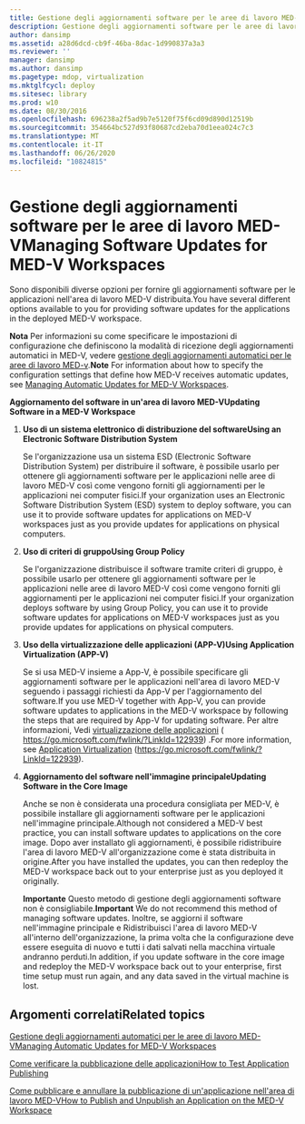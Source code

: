 ```yaml
---
title: Gestione degli aggiornamenti software per le aree di lavoro MED-V
description: Gestione degli aggiornamenti software per le aree di lavoro MED-V
author: dansimp
ms.assetid: a28d6dcd-cb9f-46ba-8dac-1d990837a3a3
ms.reviewer: ''
manager: dansimp
ms.author: dansimp
ms.pagetype: mdop, virtualization
ms.mktglfcycl: deploy
ms.sitesec: library
ms.prod: w10
ms.date: 08/30/2016
ms.openlocfilehash: 696238a2f5ad9b7e5120f75f6cd09d890d12519b
ms.sourcegitcommit: 354664bc527d93f80687cd2eba70d1eea024c7c3
ms.translationtype: MT
ms.contentlocale: it-IT
ms.lasthandoff: 06/26/2020
ms.locfileid: "10824815"
---
```

# <span data-ttu-id="1a76b-103">Gestione degli aggiornamenti software per le aree di lavoro MED-V</span><span class="sxs-lookup"><span data-stu-id="1a76b-103">Managing Software Updates for MED-V Workspaces</span></span>


<span data-ttu-id="1a76b-104">Sono disponibili diverse opzioni per fornire gli aggiornamenti software per le applicazioni nell'area di lavoro MED-V distribuita.</span><span class="sxs-lookup"><span data-stu-id="1a76b-104">You have several different options available to you for providing software updates for the applications in the deployed MED-V workspace.</span></span>

<span data-ttu-id="1a76b-105">**Nota**  Per informazioni su come specificare le impostazioni di configurazione che definiscono la modalità di ricezione degli aggiornamenti automatici in MED-V, vedere [gestione degli aggiornamenti automatici per le aree di lavoro MED-v](managing-automatic-updates-for-med-v-workspaces.md).</span><span class="sxs-lookup"><span data-stu-id="1a76b-105">**Note** For information about how to specify the configuration settings that define how MED-V receives automatic updates, see [Managing Automatic Updates for MED-V Workspaces](managing-automatic-updates-for-med-v-workspaces.md).</span></span>

 

**<span data-ttu-id="1a76b-106">Aggiornamento del software in un'area di lavoro MED-V</span><span class="sxs-lookup"><span data-stu-id="1a76b-106">Updating Software in a MED-V Workspace</span></span>**

1.  **<span data-ttu-id="1a76b-107">Uso di un sistema elettronico di distribuzione del software</span><span class="sxs-lookup"><span data-stu-id="1a76b-107">Using an Electronic Software Distribution System</span></span>**

    <span data-ttu-id="1a76b-108">Se l'organizzazione usa un sistema ESD (Electronic Software Distribution System) per distribuire il software, è possibile usarlo per ottenere gli aggiornamenti software per le applicazioni nelle aree di lavoro MED-V così come vengono forniti gli aggiornamenti per le applicazioni nei computer fisici.</span><span class="sxs-lookup"><span data-stu-id="1a76b-108">If your organization uses an Electronic Software Distribution System (ESD) system to deploy software, you can use it to provide software updates for applications on MED-V workspaces just as you provide updates for applications on physical computers.</span></span>

2.  **<span data-ttu-id="1a76b-109">Uso di criteri di gruppo</span><span class="sxs-lookup"><span data-stu-id="1a76b-109">Using Group Policy</span></span>**

    <span data-ttu-id="1a76b-110">Se l'organizzazione distribuisce il software tramite criteri di gruppo, è possibile usarlo per ottenere gli aggiornamenti software per le applicazioni nelle aree di lavoro MED-V così come vengono forniti gli aggiornamenti per le applicazioni nei computer fisici.</span><span class="sxs-lookup"><span data-stu-id="1a76b-110">If your organization deploys software by using Group Policy, you can use it to provide software updates for applications on MED-V workspaces just as you provide updates for applications on physical computers.</span></span>

3.  **<span data-ttu-id="1a76b-111">Uso della virtualizzazione delle applicazioni (APP-V)</span><span class="sxs-lookup"><span data-stu-id="1a76b-111">Using Application Virtualization (APP-V)</span></span>**

    <span data-ttu-id="1a76b-112">Se si usa MED-V insieme a App-V, è possibile specificare gli aggiornamenti software per le applicazioni nell'area di lavoro MED-V seguendo i passaggi richiesti da App-V per l'aggiornamento del software.</span><span class="sxs-lookup"><span data-stu-id="1a76b-112">If you use MED-V together with App-V, you can provide software updates to applications in the MED-V workspace by following the steps that are required by App-V for updating software.</span></span> <span data-ttu-id="1a76b-113">Per altre informazioni, Vedi [virtualizzazione delle applicazioni](https://go.microsoft.com/fwlink/?LinkId=122939) ( https://go.microsoft.com/fwlink/?LinkId=122939) .</span><span class="sxs-lookup"><span data-stu-id="1a76b-113">For more information, see [Application Virtualization](https://go.microsoft.com/fwlink/?LinkId=122939) (https://go.microsoft.com/fwlink/?LinkId=122939).</span></span>

4.  **<span data-ttu-id="1a76b-114">Aggiornamento del software nell'immagine principale</span><span class="sxs-lookup"><span data-stu-id="1a76b-114">Updating Software in the Core Image</span></span>**

    <span data-ttu-id="1a76b-115">Anche se non è considerata una procedura consigliata per MED-V, è possibile installare gli aggiornamenti software per le applicazioni nell'immagine principale.</span><span class="sxs-lookup"><span data-stu-id="1a76b-115">Although not considered a MED-V best practice, you can install software updates to applications on the core image.</span></span> <span data-ttu-id="1a76b-116">Dopo aver installato gli aggiornamenti, è possibile ridistribuire l'area di lavoro MED-V all'organizzazione come è stata distribuita in origine.</span><span class="sxs-lookup"><span data-stu-id="1a76b-116">After you have installed the updates, you can then redeploy the MED-V workspace back out to your enterprise just as you deployed it originally.</span></span>

    <span data-ttu-id="1a76b-117">**Importante**  Questo metodo di gestione degli aggiornamenti software non è consigliabile.</span><span class="sxs-lookup"><span data-stu-id="1a76b-117">**Important** We do not recommend this method of managing software updates.</span></span> <span data-ttu-id="1a76b-118">Inoltre, se aggiorni il software nell'immagine principale e Ridistribuisci l'area di lavoro MED-V all'interno dell'organizzazione, la prima volta che la configurazione deve essere eseguita di nuovo e tutti i dati salvati nella macchina virtuale andranno perduti.</span><span class="sxs-lookup"><span data-stu-id="1a76b-118">In addition, if you update software in the core image and redeploy the MED-V workspace back out to your enterprise, first time setup must run again, and any data saved in the virtual machine is lost.</span></span>

     

## <span data-ttu-id="1a76b-119">Argomenti correlati</span><span class="sxs-lookup"><span data-stu-id="1a76b-119">Related topics</span></span>


[<span data-ttu-id="1a76b-120">Gestione degli aggiornamenti automatici per le aree di lavoro MED-V</span><span class="sxs-lookup"><span data-stu-id="1a76b-120">Managing Automatic Updates for MED-V Workspaces</span></span>](managing-automatic-updates-for-med-v-workspaces.md)

[<span data-ttu-id="1a76b-121">Come verificare la pubblicazione delle applicazioni</span><span class="sxs-lookup"><span data-stu-id="1a76b-121">How to Test Application Publishing</span></span>](how-to-test-application-publishing.md)

[<span data-ttu-id="1a76b-122">Come pubblicare e annullare la pubblicazione di un'applicazione nell'area di lavoro MED-V</span><span class="sxs-lookup"><span data-stu-id="1a76b-122">How to Publish and Unpublish an Application on the MED-V Workspace</span></span>](how-to-publish-and-unpublish-an-application-on-the-med-v-workspace.md)

 

 





